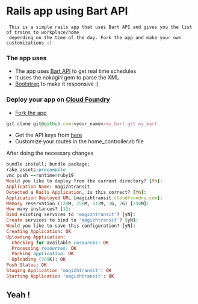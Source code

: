 # Rails app using Bart API 

     This is a simple rails app that uses Bart API and gives you the list of trains to workplace/home
     depending on the time of the day. Fork the app and make your own customizations :) 
    
### The app uses 

* The app uses [Bart API](http://api.bart.gov/docs/overview/index.aspx) to get real time schedules
* It uses the nokogiri gem to parse the XML 
* [Bootstrap](http://twitter.github.com/bootstrap/index.html) to make it responsive :)


### Deploy your app on [Cloud Foundry](http://www.cloudfoundry.com/)

* [Fork the app](https://github.com/mahil/my_bart/fork_select) 

```ruby
git clone git@github.com:<your_name>/my_bart.git my_bart
```

* Get the API keys from [here](http://api.bart.gov/api/register.aspx)
* Customize your routes in the home_controller.rb file

After doing the necessary changes 

```ruby
bundle install; bundle package;
rake assets:precompile
vmc push --runtime=ruby19
Would you like to deploy from the current directory? [Yn]: 
Application Name: magizhtransit
Detected a Rails Application, is this correct? [Yn]: 
Application Deployed URL [magizhtransit.cloudfoundry.com]: 
Memory reservation (128M, 256M, 512M, 1G, 2G) [256M]: 
How many instances? [1]: 
Bind existing services to 'magizhtransit'? [yN]: 
Create services to bind to 'magizhtransit'? [yN]: 
Would you like to save this configuration? [yN]: 
Creating Application: OK
Uploading Application:
  Checking for available resources: OK
  Processing resources: OK
  Packing application: OK
  Uploading (365K): OK   
Push Status: OK
Staging Application 'magizhtransit': OK                                         
Starting Application 'magizhtransit': OK 
```

## Yeah ! 
